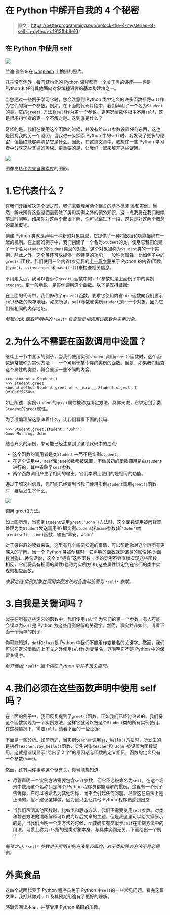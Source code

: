 # 在 Python 中解开自我的 4 个秘密

> 原文：<https://betterprogramming.pub/unlock-the-4-mysteries-of-self-in-python-d1913fbb8e16>

## 在 Python 中使用 self

![](img/6d47f824ade8011aa83343e320ab09e3.png)

兰迪·雅各布在 [Unsplash](https://unsplash.com?utm_source=medium&utm_medium=referral) 上拍摄的照片。

几乎没有例外，每门结构化的 Python 课程都有一个关于类的讲座——类是 Python 和任何其他面向对象编程语言的基本构建块之一。

当您通过一些例子学习它时，您会注意到 Python 类中定义的许多函数都将`self`作为它们的第一个参数。例如，在下面的代码片段中，我们声明了一个名为`Student`的类，它的`greet()`方法将`self`作为第一个参数。更何况函数体根本不用`self`，这是很多初学者的第一个不解之谜。这到底是什么？

奇怪的是，我们在使用这个函数的时候，并没有给`self`参数设置任何东西，这也是困扰我的另一个谜团。当我进一步探索 Python 中的`self`时，我发现了更多的秘密，但最终能够弄清楚它是什么。因此，在这篇文章中，我想在一些 Python 学习者中分享这些普遍的奥秘。更重要的是，让我们一起来解开这些谜团。

![](img/8f0c7464f7843a3452f2a0f98d57a7b7.png)

图像由[转化为来自](https://pixabay.com/users/intographics-2633886/?utm_source=link-attribution&utm_medium=referral&utm_campaign=image&utm_content=1599527)[像素库](https://pixabay.com/?utm_source=link-attribution&utm_medium=referral&utm_campaign=image&utm_content=1599527)的图形。

# 1.它代表什么？

在我们开始解决这个谜之前，我们需要理解两个相关的基本概念:类和实例。当然，解决所有这些谜团需要除了类和实例之外的额外知识，这一点我将在我们继续前进时阐明。如果你对这两个都很了解，你可以跳过下一段，这只是对这两个概念的简单概述。

创建 Python 类就是声明一种新的对象类型，它提供了一种将数据和功能捆绑在一起的机制。在上面的例子中，我们创建了一个名为`Student`的类，使用它我们创建了一个名为`student`的`Student`类型的对象。这个对象被称为`Student`类的一个实例。除此之外，这个类还可以提供一些特定的功能，一般称为属性，比如例子中的`greet()`函数。我们使用三个内省(参见我的[上一篇文章](https://medium.com/better-programming/the-5-most-useful-introspection-functions-in-python-7084e3bf9f01)关于 Python 的内省)函数(`type()`、`isinstance()`和`hasattr()`)来检查相关信息。

不用走太远，我可以告诉你`greet()`函数中的`self`参数就是上面例子中的实例`student`。更一般地说，是实例调用这个函数。以下是支持证据:

在上面的代码中，我们修改了`greet()`函数，要求它使用内省`id()`函数向我们显示`self`参数的内存地址。如您所见，`self`参数和实例`student`是同一个对象，因为它们有相同的内存地址。

*解锁之谜:* *函数声明中的* `*self*` *自变量是指调用该函数的实例对象。*

# 2.为什么不需要在函数调用中设置？

继续上一节中显示的例子，当我们使用实例`student`调用`greet()`函数时，这个函数通常被称为实例方法——一个可用于某个类的实例的函数。但是，如果我们检查这个属性的类型，将会显示一些不同的内容。

```
>>> student = Student()
>>> student.greet
<bound method Student.greet of <__main__.Student object at 0x10eff5750>>
```

如上所述，实例`student`的`greet`属性被称为绑定方法。具体来说，它绑定到了类`Student`的`greet`属性。

为了准确理解这意味着什么，让我们看看下面的代码:

```
>>> Student.greet(student, 'John')
Good Morning, John
```

结合开头的示例，您可能已经注意到了这段代码中的三点:

*   这个函数的调用者是类`Student` —而不是实例`student`。
*   在这个调用中，`self`和`name`参数都被设置，不像最初的函数调用是由`student`进行的，其中省略了`self`参数。
*   两个函数调用产生了相同的输出。它们本质上使用的是相同的功能。

通过了解这些信息，您可能已经猜到当我们使用实例`student`调用`greet()`函数时，幕后发生了什么。

![](img/0761954be0fc1b25a0798b3e23327bfd.png)

调用 greet()方法。

如上图所示，当实例`student`调用`greet(‘John’)`方法时，这个函数调用被解释器处理为类`Student`发送调用者(即实例`student`)和`name`参数(即`‘John’`)给`greet(self, name)`函数，输出“早安，John”

对于感兴趣的读者来说，这里有几个需要知道的事情，可以帮助你对这个谜团有更深入的了解。当一个 Python 类被创建时，它声明的函数就是该类的属性(称为[函数对象](https://medium.com/swlh/everything-is-an-object-in-python-learn-to-use-functions-as-objects-ace7f30e283e))。换句话说，这个类“拥有”这些函数。类的实例不会直接实现这些函数。相反，它们将具有相同的属性(也称为实例方法),这些属性绑定到在它们的类中实现的相应函数。

*未解之谜:实例对象在调用实例方法时会自动设置为* `*self*` *参数。*

# 3.自我是关键词吗？

似乎在所有这些定义的函数中，我们使用`self`作为它们的第一个参数。有人可能会误以为`self`是 Python 为这些用例保留的关键字。然而，事实并非如此。请看下面一个简单的例子:

你可能知道，`def`和`class`是 Python 中我们不能用作变量名的关键字。然而，我们可以在定义函数的上下文之外使用`self`作为变量名，这表明它不是 Python 中的保留关键字。

*解开谜团:* `*self*` *这个词在 Python 中并不是关键词。*

# 4.我们必须在这些函数声明中使用 self 吗？

在上面的例子中，我们反复提到了`greet()`函数。正如我们已经讨论过的，我们将这个函数实现为一个实例方法，这样它就可以被这个`Student`类的所有实例使用。在这种情况下，需要`self`。请看下面的一些证据:

下面是一些分析。如前所述，当实例`teacher`调用`say_hello()`方法时，所发生的是执行`Teacher.say_hello()`函数，实例对象`teacher`和`‘John’`被设置为函数调用。这就是错误显示“给出了 2 个”的原因这与函数的定义相反，函数的定义只有一个参数(`name`)。

然而，还有两件事与这个谜有关，你可能想知道:

*   尽管声明一个实例方法需要包含`self`参数，但它不必被命名为`self`。在这个场景中使用这个名称只是每个 Python 程序员都能理解的惯例。这里有一个例子告诉你，它可以被命名为其他名称，而不会引起任何问题。尽管这在语法上是正确的，但不建议这样做，因为这只会让其他 Python 程序员感到困惑:

*   当我们声明其他函数时，比如类和静态方法，我们不需要使用`self`参数。对类和静态方法的清晰解释可以成为以后文章的主题。但是我这里可以给大家展示的是，当我们声明一个类方法的时候，函数确实有类似于`self`在实例方法中的用法，习惯上称为`cls`指的是类对象本身。与具体实例无关。下面给出一个例子:

*解锁之谜:* `*self*` *参数对于声明实例方法是必需的，对于类和静态方法不是必需的。*

# 外卖食品

这四个谜团代表了 Python 程序员关于 Python 中`self`的一些常见问题。看完这篇文章，我打赌你对`self`及其预期用途有了更好的理解。

感谢您阅读本文，并享受用 Python 编码的乐趣。